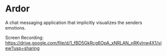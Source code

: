 # Ardor
A chat messaging application that implicitly visualizes the senders emotions. 

Screen Recording: <a>https://drive.google.com/file/d/1_fBD5GkRcg6OpA_xNRLAN_nRKylnw4X1/view?usp=sharing</a>
